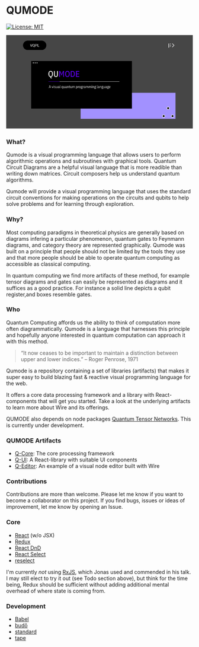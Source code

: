 

# QUMODE

[![License: MIT](https://img.shields.io/badge/License-MIT-yellow.svg)](https://opensource.org/licenses/MIT)

![Wire](https://github.com/qumode/qumode-visualizer/blob/master/banner.png)

### What? 
Qumode is a visual programming language that allows users to perform algorithmic operations and subroutines with graphical tools. Quantum Circuit Diagrams are a helpful visual language that is more readible than writing down matrices. Circuit composers help us understand quantum algorithms. 

Qumode will provide a visual programming language that uses the standard circuit conventions for making operations on the circuits and qubits to help solve problems and for learning through exploration. 

### Why?
Most computing paradigms in theoretical physics are generally based on diagrams infering a particular phenomenon, quantum gates  to Feynmann diagrams, and category theory are represented graphically.
Qumode was built on a principle that people should not be limited by the tools they use and that more people should be able to operate quantum computing as accessible as classical computing.

In quantum computing we find more artifacts of these method, for example tensor diagrams and gates can easily be represented as diagrams and it suffices as a good practice. For instance a solid line depicts a qubit register,and boxes resemble gates.
 
### Who


Quantum Computing affords us the ability to think of computation more often diagrammatically. Qumode is a language that harnesses this principle and hopefully anyone interested in quantum computation can approach it with this method. 

> “It now ceases to be important to maintain a distinction between upper and lower indices.”
– Roger Penrose, 1971




Qumode is a repository containing a set of libraries (artifacts) that makes it super easy to build blazing fast & reactive visual programming language for the web.

It offers a core data processing framework and a library with React-components that will get you started. Take a look at the underlying artifacts to learn more about Wire and its offerings.

QUMODE also depends on node packages [Quantum Tensor Networks](https://github.com/stared/quantum-tensors). This is currently under development.

### QUMODE Artifacts

-   [Q-Core](artifacts/wire-core): The core processing framework
-   [Q-UI](artifacts/wire-ui): A React-library with suitable UI components
-   [Q-Editor](artifacts/wire-editor): An example of a visual node editor built with Wire

### Contributions

Contributions are more than welcome. Please let me know if you want to become a collaborator on this project.
If you find bugs, issues or ideas of improvement, let me know by opening an Issue.

### Core

- [React](https://facebook.github.io/react/) (w/o JSX)
- [Redux](http://redux.js.org/)
- [React DnD](http://react-dnd.github.io/react-dnd/)
- [React Select](http://jedwatson.github.io/react-select/)
- [reselect](https://github.com/reactjs/reselect)

I'm currently *not* using [RxJS](http://reactivex.io/rxjs/), which Jonas
used and commended in his talk. I may still elect to try it out (see Todo
section above), but think for the time being, Redux should be sufficient
without adding additional mental overhead of where state is coming from.

### Development

- [Babel](https://babeljs.io/)
- [budō](https://github.com/mattdesl/budo)
- [standard](https://standardjs.com/)
- [tape](https://github.com/substack/tape)


